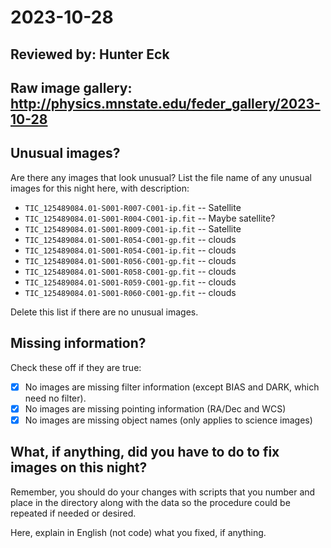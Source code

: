 # 2023-10-28

## Reviewed by:   Hunter Eck

## Raw image gallery: http://physics.mnstate.edu/feder_gallery/2023-10-28

## Unusual images?

Are there any images that look unusual? List the file name of any unusual images for this night here, with description:

+ `TIC_125489084.01-S001-R007-C001-ip.fit` -- Satellite
+ `TIC_125489084.01-S001-R004-C001-ip.fit` -- Maybe satellite?
+ `TIC_125489084.01-S001-R009-C001-ip.fit` -- Satellite
+ `TIC_125489084.01-S001-R054-C001-gp.fit` -- clouds
+ `TIC_125489084.01-S001-R054-C001-ip.fit` -- clouds
+ `TIC_125489084.01-S001-R056-C001-gp.fit` -- clouds
+ `TIC_125489084.01-S001-R058-C001-gp.fit` -- clouds
+ `TIC_125489084.01-S001-R059-C001-gp.fit` -- clouds
+ `TIC_125489084.01-S001-R060-C001-gp.fit` -- clouds

Delete this list if there are no unusual images.

## Missing information?

Check these off if they are true:

- [x] No images are missing filter information (except BIAS and DARK, which need no filter).
- [x] No images are missing pointing information (RA/Dec and WCS)
- [x] No images are missing object names (only applies to science images)

## What, if anything, did you have to do to fix images on this night?

Remember, you should do your changes with scripts that you number and place in the
directory along with the data so the procedure could be repeated if needed or
desired.

Here, explain in English (not code) what you fixed, if anything.
